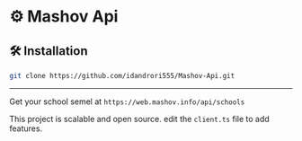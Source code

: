 # ⚙ Mashov Api

## 🛠 Installation
```bash
git clone https://github.com/idandrori555/Mashov-Api.git
```
---

Get your school semel at ```https://web.mashov.info/api/schools```

This project is scalable and open source. edit the ```client.ts``` file to add features.
